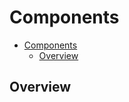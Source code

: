 # Components

<!-- TOC -->
* [Components](#components)
  * [Overview](#overview)
<!-- TOC -->

## Overview


<!-- References -->
